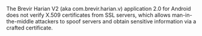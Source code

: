 The Brevir Harian V2 (aka com.brevir.harian.v) application 2.0 for Android does not verify X.509 certificates from SSL servers, which allows man-in-the-middle attackers to spoof servers and obtain sensitive information via a crafted certificate.